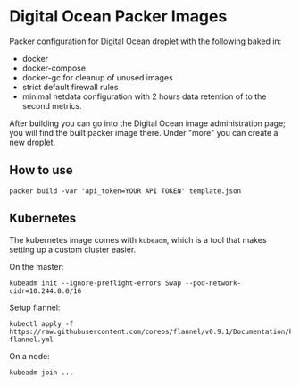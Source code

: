 # Digital Ocean Packer Images

Packer configuration for Digital Ocean droplet with the following baked in:
- docker
- docker-compose
- docker-gc for cleanup of unused images
- strict default firewall rules
- minimal netdata configuration with 2 hours data retention of to the second
metrics.

After building you can go into the Digital Ocean image administration page;
you will find the built packer image there. Under "more" you can create a
new droplet.

## How to use
```
packer build -var 'api_token=YOUR API TOKEN' template.json
```

## Kubernetes
The kubernetes image comes with `kubeadm`, which is a tool that makes setting
up a custom cluster easier.

On the master:
```
kubeadm init --ignore-preflight-errors Swap --pod-network-cidr=10.244.0.0/16
```

Setup flannel:
```
kubectl apply -f https://raw.githubusercontent.com/coreos/flannel/v0.9.1/Documentation/kube-flannel.yml
```

On a node:
```
kubeadm join ...
```

